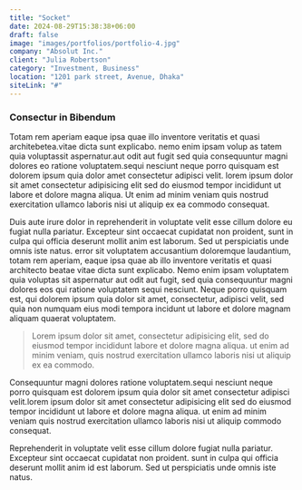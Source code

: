 ```yaml
---
title: "Socket"
date: 2024-08-29T15:38:38+06:00
draft: false
image: "images/portfolios/portfolio-4.jpg"
company: "Absolut Inc."
client: "Julia Robertson"
category: "Investment, Business"
location: "1201 park street, Avenue, Dhaka"
siteLink: "#"
---
```


### Consectur in Bibendum
          
Totam rem aperiam eaque ipsa quae illo inventore veritatis et quasi architebetea.vitae dicta sunt
explicabo.
nemo enim ipsam volup as tatem quia voluptassit aspernatur.aut odit aut fugit sed quia consequuntur
magni dolores eo ratione voluptatem.sequi nesciunt neque porro quisquam est dolorem ipsum quia dolor
amet consectetur adipisci velit. lorem ipsum dolor sit amet consectetur adipisicing elit sed do eiusmod
tempor incididunt ut labore et dolore magna aliqua. Ut enim ad minim veniam quis nostrud exercitation
ullamco laboris nisi ut aliquip ex ea commodo consequat.

Duis aute irure dolor in reprehenderit in voluptate velit esse cillum dolore eu fugiat nulla pariatur.
Excepteur sint occaecat cupidatat non proident, sunt in culpa qui officia deserunt mollit anim est
laborum. Sed ut perspiciatis unde omnis iste natus. error sit voluptatem accusantium doloremque laudantium,
totam rem aperiam, eaque ipsa quae ab illo inventore veritatis et quasi architecto beatae vitae dicta
sunt explicabo. Nemo enim ipsam voluptatem quia voluptas sit aspernatur aut odit aut fugit, sed quia
consequuntur magni dolores eos qui ratione voluptatem sequi nesciunt. Neque porro quisquam est, qui
dolorem ipsum quia dolor sit amet, consectetur, adipisci velit, sed quia non numquam eius modi tempora
incidunt ut labore et dolore magnam aliquam quaerat voluptatem.


>Lorem ipsum dolor sit amet, consectetur adipisicing elit, sed do eiusmod tempor incididunt labore et dolore magna aliqua. ut enim ad minim veniam, quis nostrud exercitation ullamco laboris nisi ut aliquip ex ea commodo.
          
Consequuntur magni dolores ratione voluptatem.sequi nesciunt neque porro quisquam est dolorem ipsum quia
dolor sit amet consectetur adipisci velit.lorem ipsum dolor sit amet consectetur adipisicing elit
sed do eiusmod tempor incididunt ut labore et dolore magna aliqua. ut enim ad minim veniam quis nostrud
exercitation ullamco laboris nisi ut aliquip commodo consequat. 

Reprehenderit in voluptate velit esse cillum dolore fugiat nulla pariatur. Excepteur sint occaecat
cupidatat
non proident. sunt in culpa qui officia deserunt mollit anim id est laborum. Sed ut perspiciatis
unde omnis iste natus.